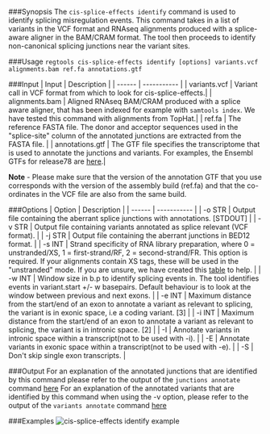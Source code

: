 [csei]: ../images/csei_examples.png

###Synopsis
The `cis-splice-effects identify` command is used to identify splicing misregulation events. This command takes in a list of variants in the VCF format and RNAseq alignments produced with a splice-aware aligner in the BAM/CRAM format. The tool then proceeds to identify non-canonical splicing junctions near the variant sites.

###Usage
`regtools cis-splice-effects identify [options] variants.vcf alignments.bam ref.fa annotations.gtf`

###Input
| Input                  | Description |
| ------                 | ----------- |
| variants.vcf | Variant call in VCF format from which to look for cis-splice-effects.|
| alignments.bam | Aligned RNAseq BAM/CRAM produced with a splice aware aligner, that has been indexed for example with `samtools index`. We have tested this command with alignments from TopHat.|
| ref.fa          | The reference FASTA file. The donor and acceptor sequences used in the "splice-site" column of the annotated junctions are extracted from the FASTA file. |
| annotations.gtf | The GTF file specifies the transcriptome that is used to annotate the junctions and variants. For examples, the Ensembl GTFs for release78 are [here](ftp://ftp.ensembl.org/pub/release-78/gtf/).|

**Note** - Please make sure that the version of the annotation GTF that you use corresponds with the version of the assembly build (ref.fa) and that the co-ordinates in the VCF file are also from the same build.

###Options
| Option  | Description |
| ------  | ----------- |
| -o STR	|	Output file containing the aberrant splice junctions with annotations. [STDOUT]	|
| -v STR	|	Output file containing variants annotated as splice relevant (VCF format).	|
| -j STR	|	Output file containing the aberrant junctions in BED12 format.	|
| -s INT	|	Strand specificity of RNA library preparation, where 0 = unstranded/XS, 1 = first-strand/RF, 2 = second-strand/FR. This option is required. If your alignments contain XS tags, these will be used in the "unstranded" mode. If you are unsure, we have created this [table](https://rnabio.org/module-09-appendix/0009/12/01/StrandSettings/) to help. |
| -w INT	|	Window size in b.p to identify splicing events in. The tool identifies events in variant.start +/- w basepairs. Default behaviour is to look at the window between previous and next exons.	|
| -e INT	|	Maximum distance from the start/end of an exon to annotate a variant as relevant to splicing, the variant is in exonic space, i.e a coding variant. [3]	|
| -i INT	|	Maximum distance from the start/end of an exon to annotate a variant as relevant to splicing, the variant is in intronic space. [2]	|
| -I	|	Annotate variants in intronic space within a transcript(not to be used with -i).	|
| -E	|	Annotate variants in exonic space within a transcript(not to be used with -e).	|
| -S	|	Don't skip single exon transcripts.	|

###Output
For an explanation of the annotated junctions that are identified by this command please refer to the output of the `junctions annotate` command [here](junctions-annotate.md#output)
For an explanation of the annotated variants that are identified by this command when using the -v option, please refer to the output of the `variants annotate` command [here](variants-annotate.md#output)

###Examples
![cis-splice-effects identify example][csei]
